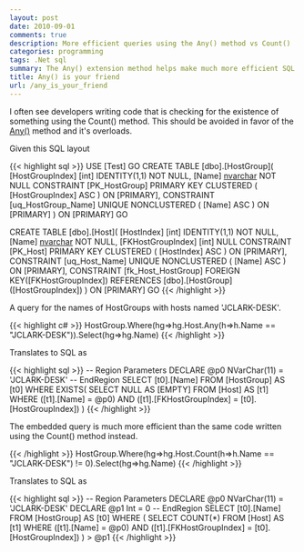 ```yaml
---
layout: post
date: 2010-09-01
comments: true
description: More efficient queries using the Any() method vs Count()
categories: programming
tags: .Net sql
summary: The Any() extension method helps make much more efficient SQL queries. Use it and love it!
title: Any() is your friend
url: /any_is_your_friend
---
```


I often see developers writing code that is checking for the existence of something using the Count() method. This should be avoided in favor of the [Any()](http://msdn.microsoft.com/en-us/library/system.linq.enumerable.any.aspx) method and it's overloads.

Given this SQL layout

{{< highlight sql >}}
USE [Test]
GO
CREATE TABLE [dbo].[HostGroup](
    [HostGroupIndex] [int] IDENTITY(1,1) NOT NULL,
    [Name] [nvarchar](255) NOT NULL
    CONSTRAINT [PK_HostGroup] PRIMARY KEY CLUSTERED ( [HostGroupIndex] ASC ) ON [PRIMARY],
    CONSTRAINT [uq_HostGroup_Name] UNIQUE NONCLUSTERED ( [Name] ASC ) ON [PRIMARY]
) ON [PRIMARY]
GO

CREATE TABLE [dbo].[Host](
    [HostIndex] [int] IDENTITY(1,1) NOT NULL,
    [Name] [nvarchar](255) NOT NULL,
    [FKHostGroupIndex] [int] NULL
    CONSTRAINT [PK_Host] PRIMARY KEY CLUSTERED ( [HostIndex] ASC ) ON [PRIMARY],
    CONSTRAINT [uq_Host_Name] UNIQUE NONCLUSTERED ( [Name] ASC ) ON [PRIMARY],
    CONSTRAINT [fk_Host_HostGroup] FOREIGN KEY([FKHostGroupIndex]) REFERENCES [dbo].[HostGroup] ([HostGroupIndex])
) ON [PRIMARY]
GO
{{< /highlight >}}

A query for the names of HostGroups with hosts named 'JCLARK-DESK'.

{{< highlight c# >}}
HostGroup.Where(hg=>hg.Host.Any(h=>h.Name == "JCLARK-DESK")).Select(hg=>hg.Name)
{{< /highlight >}}

Translates to SQL as

{{< highlight sql >}}
-- Region Parameters
DECLARE @p0 NVarChar(11) = 'JCLARK-DESK'
-- EndRegion
SELECT [t0].[Name]
FROM [HostGroup] AS [t0]
WHERE EXISTS(
    SELECT NULL AS [EMPTY]
    FROM [Host] AS [t1]
    WHERE ([t1].[Name] = @p0) AND ([t1].[FKHostGroupIndex] = [t0].[HostGroupIndex])
)
{{< /highlight >}}

The embedded query is much more efficient than the same code written using the Count() method instead.

{{< /highlight >}}
HostGroup.Where(hg=>hg.Host.Count(h=>h.Name == "JCLARK-DESK") != 0).Select(hg=>hg.Name)
{{< /highlight >}}

Translates to SQL as

{{< highlight sql >}}
-- Region Parameters
DECLARE @p0 NVarChar(11) = 'JCLARK-DESK'
DECLARE @p1 Int = 0
-- EndRegion
SELECT [t0].[Name]
FROM [HostGroup] AS [t0]
WHERE (
    SELECT COUNT(*)
    FROM [Host] AS [t1]
    WHERE ([t1].[Name] = @p0) AND ([t1].[FKHostGroupIndex] = [t0].[HostGroupIndex])
) > @p1
{{< /highlight >}}
